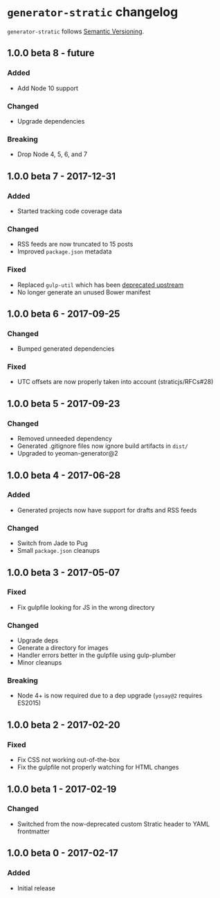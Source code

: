 # `generator-stratic` changelog

`generator-stratic` follows [Semantic Versioning][1].

## 1.0.0 beta 8 - future

### Added

* Add Node 10 support

### Changed

* Upgrade dependencies

### Breaking

* Drop Node 4, 5, 6, and 7

## 1.0.0 beta 7 - 2017-12-31

### Added

* Started tracking code coverage data

### Changed

* RSS feeds are now truncated to 15 posts
* Improved `package.json` metadata

### Fixed

* Replaced `gulp-util` which has been [deprecated upstream](https://medium.com/gulpjs/gulp-util-ca3b1f9f9ac5)
* No longer generate an unused Bower manifest

## 1.0.0 beta 6 - 2017-09-25

### Changed

* Bumped generated dependencies

### Fixed

* UTC offsets are now properly taken into account (straticjs/RFCs#28)

## 1.0.0 beta 5 - 2017-09-23

### Changed

* Removed unneeded dependency
* Generated .gitignore files now ignore build artifacts in `dist/`
* Upgraded to yeoman-generator@2

## 1.0.0 beta 4 - 2017-06-28

### Added

* Generated projects now have support for drafts and RSS feeds

### Changed

* Switch from Jade to Pug
* Small `package.json` cleanups

## 1.0.0 beta 3 - 2017-05-07

### Fixed

* Fix gulpfile looking for JS in the wrong directory

### Changed

* Upgrade deps
* Generate a directory for images
* Handler errors better in the gulpfile using gulp-plumber
* Minor cleanups

### Breaking

* Node 4+ is now required due to a dep upgrade (`yosay@2` requires ES2015)

## 1.0.0 beta 2 - 2017-02-20

### Fixed

* Fix CSS not working out-of-the-box
* Fix the gulpfile not properly watching for HTML changes

## 1.0.0 beta 1 - 2017-02-19

### Changed

* Switched from the now-deprecated custom Stratic header to YAML frontmatter

## 1.0.0 beta 0 - 2017-02-17

### Added

* Initial release

 [1]: http://semver.org/
